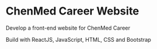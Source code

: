 # ChenMed Career Website

Develop a front-end website for ChenMed Career

Build with ReactJS, JavaScript, HTML, CSS and Bootstrap

